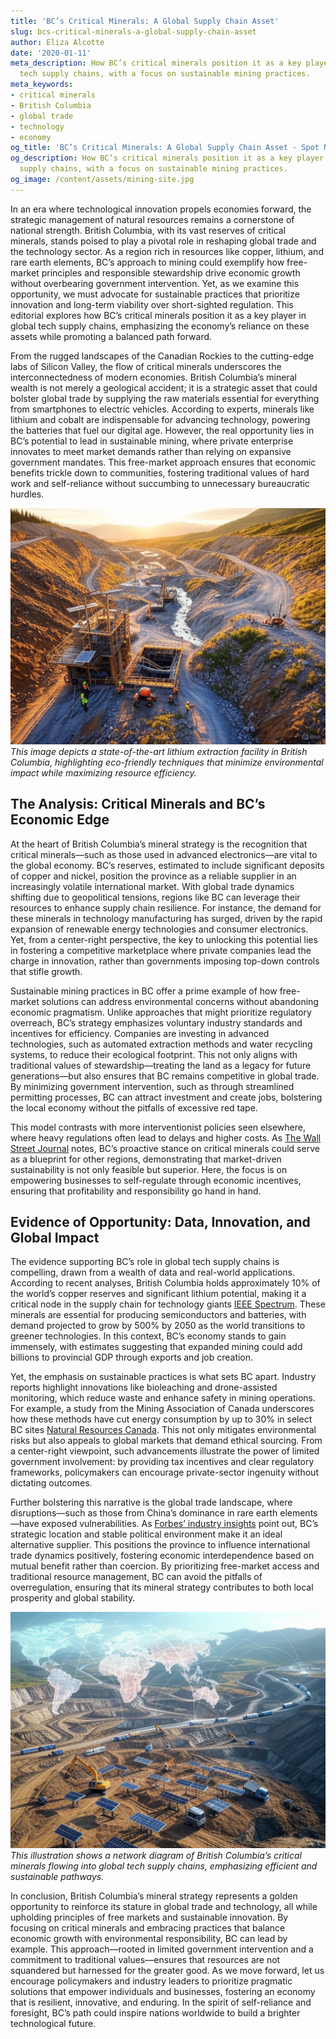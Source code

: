 ```yaml
---
title: 'BC’s Critical Minerals: A Global Supply Chain Asset'
slug: bcs-critical-minerals-a-global-supply-chain-asset
author: Eliza Alcotte
date: '2020-01-11'
meta_description: How BC’s critical minerals position it as a key player in global
  tech supply chains, with a focus on sustainable mining practices.
meta_keywords:
- critical minerals
- British Columbia
- global trade
- technology
- economy
og_title: 'BC’s Critical Minerals: A Global Supply Chain Asset - Spot News 24'
og_description: How BC’s critical minerals position it as a key player in global tech
  supply chains, with a focus on sustainable mining practices.
og_image: /content/assets/mining-site.jpg
---
```


In an era where technological innovation propels economies forward, the strategic management of natural resources remains a cornerstone of national strength. British Columbia, with its vast reserves of critical minerals, stands poised to play a pivotal role in reshaping global trade and the technology sector. As a region rich in resources like copper, lithium, and rare earth elements, BC’s approach to mining could exemplify how free-market principles and responsible stewardship drive economic growth without overbearing government intervention. Yet, as we examine this opportunity, we must advocate for sustainable practices that prioritize innovation and long-term viability over short-sighted regulation. This editorial explores how BC’s critical minerals position it as a key player in global tech supply chains, emphasizing the economy’s reliance on these assets while promoting a balanced path forward.

From the rugged landscapes of the Canadian Rockies to the cutting-edge labs of Silicon Valley, the flow of critical minerals underscores the interconnectedness of modern economies. British Columbia’s mineral wealth is not merely a geological accident; it is a strategic asset that could bolster global trade by supplying the raw materials essential for everything from smartphones to electric vehicles. According to experts, minerals like lithium and cobalt are indispensable for advancing technology, powering the batteries that fuel our digital age. However, the real opportunity lies in BC’s potential to lead in sustainable mining, where private enterprise innovates to meet market demands rather than relying on expansive government mandates. This free-market approach ensures that economic benefits trickle down to communities, fostering traditional values of hard work and self-reliance without succumbing to unnecessary bureaucratic hurdles.

![Sustainable lithium extraction in BC](/content/assets/bc-lithium-mine-landscape.jpg)  
*This image depicts a state-of-the-art lithium extraction facility in British Columbia, highlighting eco-friendly techniques that minimize environmental impact while maximizing resource efficiency.*

## The Analysis: Critical Minerals and BC’s Economic Edge

At the heart of British Columbia’s mineral strategy is the recognition that critical minerals—such as those used in advanced electronics—are vital to the global economy. BC’s reserves, estimated to include significant deposits of copper and nickel, position the province as a reliable supplier in an increasingly volatile international market. With global trade dynamics shifting due to geopolitical tensions, regions like BC can leverage their resources to enhance supply chain resilience. For instance, the demand for these minerals in technology manufacturing has surged, driven by the rapid expansion of renewable energy technologies and consumer electronics. Yet, from a center-right perspective, the key to unlocking this potential lies in fostering a competitive marketplace where private companies lead the charge in innovation, rather than governments imposing top-down controls that stifle growth.

Sustainable mining practices in BC offer a prime example of how free-market solutions can address environmental concerns without abandoning economic pragmatism. Unlike approaches that might prioritize regulatory overreach, BC’s strategy emphasizes voluntary industry standards and incentives for efficiency. Companies are investing in advanced technologies, such as automated extraction methods and water recycling systems, to reduce their ecological footprint. This not only aligns with traditional values of stewardship—treating the land as a legacy for future generations—but also ensures that BC remains competitive in global trade. By minimizing government intervention, such as through streamlined permitting processes, BC can attract investment and create jobs, bolstering the local economy without the pitfalls of excessive red tape.

This model contrasts with more interventionist policies seen elsewhere, where heavy regulations often lead to delays and higher costs. As [The Wall Street Journal](https://www.wsj.com/articles/british-columbia-mining-revival) notes, BC’s proactive stance on critical minerals could serve as a blueprint for other regions, demonstrating that market-driven sustainability is not only feasible but superior. Here, the focus is on empowering businesses to self-regulate through economic incentives, ensuring that profitability and responsibility go hand in hand.

## Evidence of Opportunity: Data, Innovation, and Global Impact

The evidence supporting BC’s role in global tech supply chains is compelling, drawn from a wealth of data and real-world applications. According to recent analyses, British Columbia holds approximately 10% of the world’s copper reserves and significant lithium potential, making it a critical node in the supply chain for technology giants [IEEE Spectrum](https://spectrum.ieee.org/critical-minerals-supply-chain). These minerals are essential for producing semiconductors and batteries, with demand projected to grow by 500% by 2050 as the world transitions to greener technologies. In this context, BC’s economy stands to gain immensely, with estimates suggesting that expanded mining could add billions to provincial GDP through exports and job creation.

Yet, the emphasis on sustainable practices is what sets BC apart. Industry reports highlight innovations like bioleaching and drone-assisted monitoring, which reduce waste and enhance safety in mining operations. For example, a study from the Mining Association of Canada underscores how these methods have cut energy consumption by up to 30% in select BC sites [Natural Resources Canada](https://www.nrcan.gc.ca/science-data/data-analysis/energy-data-analysis/energy-facts/sustainable-mining-practices/23128). This not only mitigates environmental risks but also appeals to global markets that demand ethical sourcing. From a center-right viewpoint, such advancements illustrate the power of limited government involvement: by providing tax incentives and clear regulatory frameworks, policymakers can encourage private-sector ingenuity without dictating outcomes.

Further bolstering this narrative is the global trade landscape, where disruptions—such as those from China’s dominance in rare earth elements—have exposed vulnerabilities. As [Forbes’ industry insights](https://www.forbes.com/sites/jamesanderson/2023/05/15/british-columbia-critical-minerals-strategy/) point out, BC’s strategic location and stable political environment make it an ideal alternative supplier. This positions the province to influence international trade dynamics positively, fostering economic interdependence based on mutual benefit rather than coercion. By prioritizing free-market access and traditional resource management, BC can avoid the pitfalls of overregulation, ensuring that its mineral strategy contributes to both local prosperity and global stability.

![Tech supply chain visualization](/content/assets/bc-minerals-tech-network.jpg)  
*This illustration shows a network diagram of British Columbia’s critical minerals flowing into global tech supply chains, emphasizing efficient and sustainable pathways.*

In conclusion, British Columbia’s mineral strategy represents a golden opportunity to reinforce its stature in global trade and technology, all while upholding principles of free markets and sustainable innovation. By focusing on critical minerals and embracing practices that balance economic growth with environmental responsibility, BC can lead by example. This approach—rooted in limited government intervention and a commitment to traditional values—ensures that resources are not squandered but harnessed for the greater good. As we move forward, let us encourage policymakers and industry leaders to prioritize pragmatic solutions that empower individuals and businesses, fostering an economy that is resilient, innovative, and enduring. In the spirit of self-reliance and foresight, BC’s path could inspire nations worldwide to build a brighter technological future.